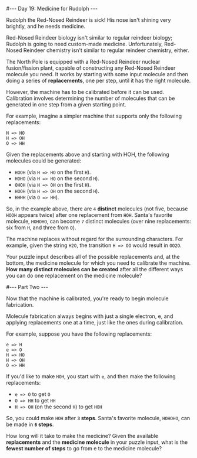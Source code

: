 #--- Day 19: Medicine for Rudolph ---

Rudolph the Red-Nosed Reindeer is sick! His nose isn't shining very brightly, and he needs medicine.

Red-Nosed Reindeer biology isn't similar to regular reindeer biology; Rudolph is going to need custom-made medicine. Unfortunately, Red-Nosed Reindeer chemistry isn't similar to regular reindeer chemistry, either.

The North Pole is equipped with a Red-Nosed Reindeer nuclear fusion/fission plant, capable of constructing any Red-Nosed Reindeer molecule you need. It works by starting with some input molecule and then doing a series of **replacements**, one per step, until it has the right molecule.

However, the machine has to be calibrated before it can be used. Calibration involves determining the number of molecules that can be generated in one step from a given starting point.

For example, imagine a simpler machine that supports only the following replacements:
```
H => HO
H => OH
O => HH
```
Given the replacements above and starting with HOH, the following molecules could be generated:

- `HOOH` (via `H => HO` on the first `H`).
- `HOHO` (via `H => HO` on the second `H`).
- `OHOH` (via `H => OH` on the first `H`).
- `HOOH` (via `H => OH` on the second `H`).
- `HHHH` (via `O => HH`).

So, in the example above, there are `4` **distinct** molecules (not five, because `HOOH` appears twice) after one replacement from `HOH`. Santa's favorite molecule, `HOHOHO`, can become `7` distinct molecules (over nine replacements: six from `H`, and three from `O`).

The machine replaces without regard for the surrounding characters. For example, given the string `H2O`, the transition `H => OO` would result in `OO2O`.

Your puzzle input describes all of the possible replacements and, at the bottom, the medicine molecule for which you need to calibrate the machine. **How many distinct molecules can be created** after all the different ways you can do one replacement on the medicine molecule?

#--- Part Two ---

Now that the machine is calibrated, you're ready to begin molecule fabrication.

Molecule fabrication always begins with just a single electron, e, and applying replacements one at a time, just like the ones during calibration.

For example, suppose you have the following replacements:
```
e => H
e => O
H => HO
H => OH
O => HH
```
If you'd like to make `HOH`, you start with `e`, and then make the following replacements:

- `e => O` to get `O`
- `O => HH` to get `HH`
- `H => OH` (on the second `H`) to get `HOH`

So, you could make `HOH` after **`3` steps**. Santa's favorite molecule, `HOHOHO`, can be made in **`6` steps**.

How long will it take to make the medicine? Given the available **replacements** and the **medicine molecule** in your puzzle input, what is the **fewest number of steps** to go from e to the medicine molecule?